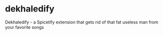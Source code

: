 # dekhaledify
Dekhaledify - a Spicetify extension that gets rid of that fat useless man from your favorite songs
